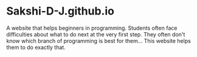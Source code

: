 # Sakshi-D-J.github.io
A website that helps beginners in programming.
Students often face difficulties about what to do next at the very first step.
They often don't know which branch of programming is best for them...
This website helps them to do exactly that.
